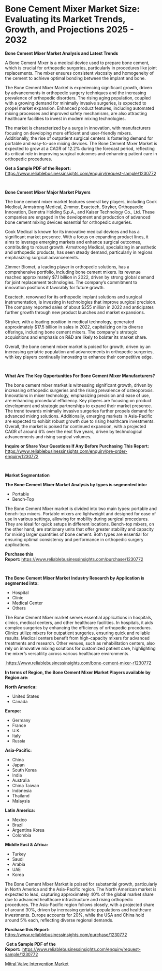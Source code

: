 <p><h1>Bone Cement Mixer Market Size: Evaluating its Market Trends, Growth, and Projections 2025 - 2032</h1></p><p><strong>Bone Cement Mixer Market Analysis and Latest Trends</strong></p>
<p><p>A Bone Cement Mixer is a medical device used to prepare bone cement, which is crucial for orthopedic surgeries, particularly in procedures like joint replacements. The mixer ensures consistent viscosity and homogeneity of the cement to achieve optimal bonding between the implant and bone.</p><p>The Bone Cement Mixer Market is experiencing significant growth, driven by advancements in orthopedic surgery techniques and the increasing prevalence of orthopedic disorders. The rising aging population, coupled with a growing demand for minimally invasive surgeries, is expected to propel market expansion. Enhanced product features, including automated mixing processes and improved safety mechanisms, are also attracting healthcare facilities to invest in modern mixing technologies.</p><p>The market is characterized by a surge in innovation, with manufacturers focusing on developing more efficient and user-friendly mixers. Additionally, the rise of outpatient surgical centers is fostering demand for portable and easy-to-use mixing devices. The Bone Cement Mixer Market is expected to grow at a CAGR of 12.2% during the forecast period, reflecting its critical role in improving surgical outcomes and enhancing patient care in orthopedic procedures.</p></p>
<p><strong>Get a Sample PDF of the Report:&nbsp;</strong> <a href="https://www.reliablebusinessinsights.com/enquiry/request-sample/1230772?utm_campaign=2318&utm_medium=2&utm_source=Github&utm_content=ia&utm_term=03032025&utm_id=bone-cement-mixer">https://www.reliablebusinessinsights.com/enquiry/request-sample/1230772</a></p>
<p>&nbsp;</p>
<p><strong>Bone Cement Mixer Major Market Players</strong></p>
<p><p>The bone cement mixer market features several key players, including Cook Medical, Armstrong Medical, Zimmer, Exactech, Stryker, Orthopaedic Innovation, Demetra Holding S.p.A., and Kaiser Technology Co., Ltd. These companies are engaged in the development and production of advanced bone cement mixing devices essential for orthopedic surgeries.</p><p>Cook Medical is known for its innovative medical devices and has a significant market presence. With a focus on expanding product lines, it aims to leverage emerging markets and enhance surgical outcomes, contributing to robust growth. Armstrong Medical, specializing in anesthetic and orthopedic products, has seen steady demand, particularly in regions emphasizing surgical advancements.</p><p>Zimmer Biomet, a leading player in orthopedic solutions, has a comprehensive portfolio, including bone cement mixers. Its revenue reached approximately $7.1 billion in 2022, driven by strong global demand for joint replacement technologies. The company’s commitment to innovation positions it favorably for future growth.</p><p>Exactech, renowned for its orthopedic implant solutions and surgical instrumentation, is investing in technologies that improve surgical precision. The company reported sales of about $255 million in 2022 and anticipates further growth through new product launches and market expansions.</p><p>Stryker, with a leading position in medical technology, generated approximately $17.5 billion in sales in 2022, capitalizing on its diverse offerings, including bone cement mixers. The company's strategic acquisitions and emphasis on R&D are likely to bolster its market share.</p><p>Overall, the bone cement mixer market is poised for growth, driven by an increasing geriatric population and advancements in orthopedic surgeries, with key players continually innovating to enhance their competitive edge.</p></p>
<p>&nbsp;</p>
<p><strong>What Are The Key Opportunities For Bone Cement Mixer Manufacturers?</strong></p>
<p><p>The bone cement mixer market is witnessing significant growth, driven by increasing orthopedic surgeries and the rising prevalence of osteoporosis. Innovations in mixer technology, emphasizing precision and ease of use, are enhancing procedural efficiency. Key players are focusing on product development and strategic partnerships to expand their market presence. The trend towards minimally invasive surgeries further propels demand for advanced mixing solutions. Additionally, emerging markets in Asia-Pacific are expected to exhibit robust growth due to rising healthcare investments. Overall, the market is poised for continued expansion, with a projected CAGR of around 6% over the next five years, driven by technological advancements and rising surgical volumes.</p></p>
<p><strong>Inquire or Share Your Questions If Any Before Purchasing This Report:</strong> <a href="https://www.reliablebusinessinsights.com/enquiry/pre-order-enquiry/1230772?utm_campaign=2318&utm_medium=2&utm_source=Github&utm_content=ia&utm_term=03032025&utm_id=bone-cement-mixer">https://www.reliablebusinessinsights.com/enquiry/pre-order-enquiry/1230772</a></p>
<p>&nbsp;</p>
<p><strong>Market Segmentation</strong></p>
<p><strong>The Bone Cement Mixer Market Analysis by types is segmented into:</strong></p>
<p><ul><li>Portable</li><li>Bench-Top</li></ul></p>
<p><p>The Bone Cement Mixer market is divided into two main types: portable and bench-top mixers. Portable mixers are lightweight and designed for ease of use in various settings, allowing for mobility during surgical procedures. They are ideal for quick setups in different locations. Bench-top mixers, on the other hand, are stationary units that offer greater stability and capacity for mixing larger quantities of bone cement. Both types are essential for ensuring optimal consistency and performance in orthopedic surgery applications.</p></p>
<p><strong>Purchase this Report:&nbsp;</strong><a href="https://www.reliablebusinessinsights.com/purchase/1230772?utm_campaign=2318&utm_medium=2&utm_source=Github&utm_content=ia&utm_term=03032025&utm_id=bone-cement-mixer">https://www.reliablebusinessinsights.com/purchase/1230772</a></p>
<p>&nbsp;</p>
<p><strong>The Bone Cement Mixer Market Industry Research by Application is segmented into:</strong></p>
<p><ul><li>Hospital</li><li>Clinic</li><li>Medical Center</li><li>Others</li></ul></p>
<p><p>The Bone Cement Mixer market serves essential applications in hospitals, clinics, medical centers, and other healthcare facilities. In hospitals, it aids complex surgeries by enhancing the efficiency of orthopedic procedures. Clinics utilize mixers for outpatient surgeries, ensuring quick and reliable results. Medical centers benefit from high-capacity mixers for advanced treatments and research. Other venues, such as rehabilitation centers, also rely on innovative mixing solutions for customized patient care, highlighting the mixer’s versatility across various healthcare environments.</p></p>
<p><a href="https://www.reliablebusinessinsights.com/bone-cement-mixer-r1230772?utm_campaign=2318&utm_medium=2&utm_source=Github&utm_content=ia&utm_term=03032025&utm_id=bone-cement-mixer">&nbsp;https://www.reliablebusinessinsights.com/bone-cement-mixer-r1230772</a></p>
<p><strong>In terms of Region, the Bone Cement Mixer Market Players available by Region are:</strong></p>
<p>
    <p> <strong> North America: </strong>
        <ul>
            <li>United States</li>
            <li>Canada</li>
        </ul>
        </p> 
    <p> <strong> Europe: </strong>
        <ul>
            <li>Germany</li>
            <li>France</li>
            <li>U.K.</li>
            <li>Italy</li>
            <li>Russia</li>
        </ul>
        </p> 
    <p> <strong> Asia-Pacific: </strong>
        <ul>
            <li>China</li>
            <li>Japan</li>
            <li>South Korea</li>
            <li>India</li>
            <li>Australia</li>
            <li>China Taiwan</li>
            <li>Indonesia</li>
            <li>Thailand</li>
            <li>Malaysia</li>
        </ul>
        </p> 
    <p> <strong> Latin America: </strong>
        <ul>
            <li>Mexico</li>
            <li>Brazil</li>
            <li>Argentina Korea</li>
            <li>Colombia</li>
        </ul>
        </p> 
    <p> <strong> Middle East & Africa: </strong>
        <ul>
            <li>Turkey</li>
            <li>Saudi</li>
            <li>Arabia</li>
            <li>UAE</li>
            <li>Korea</li>
        </ul>
    </p>
    </p>
<p><p>The Bone Cement Mixer Market is poised for substantial growth, particularly in North America and the Asia-Pacific region. The North American market is expected to lead, capturing approximately 40% of the global market share due to advanced healthcare infrastructure and rising orthopedic procedures. The Asia-Pacific region follows closely, with a projected share of around 30%, driven by increasing geriatric populations and healthcare investments. Europe accounts for 20%, while the USA and China hold around 5% each, reflecting diverse regional demands.</p></p>
<p><strong>Purchase this Report: </strong><a href="https://www.reliablebusinessinsights.com/purchase/1230772?utm_campaign=2318&utm_medium=2&utm_source=Github&utm_content=ia&utm_term=03032025&utm_id=bone-cement-mixer">https://www.reliablebusinessinsights.com/purchase/1230772</a></p>
<p>&nbsp;<strong>Get a Sample PDF of the Report:&nbsp;&nbsp;</strong><a href="https://www.reliablebusinessinsights.com/enquiry/request-sample/1230772?utm_campaign=2318&utm_medium=2&utm_source=Github&utm_content=ia&utm_term=03032025&utm_id=bone-cement-mixer">https://www.reliablebusinessinsights.com/enquiry/request-sample/1230772</a></p>
<p><strong></strong></p>
<p><p><a href="https://github.com/elvutedipela/Market-Research-Report-List-1/blob/main/mitral-valve-intervention-market.md?utm_campaign=2318&utm_medium=2&utm_source=Github&utm_content=ia&utm_term=03032025&utm_id=bone-cement-mixer">Mitral Valve Intervention Market</a></p></p>